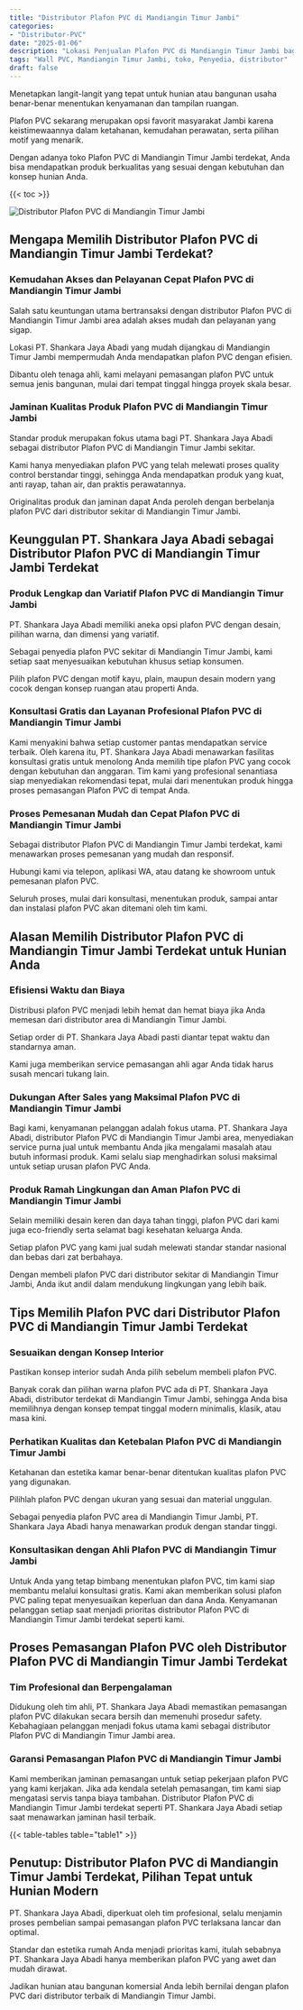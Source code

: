 ```yaml
---
title: "Distributor Plafon PVC di Mandiangin Timur Jambi"
categories: 
- "Distributor-PVC"
date: "2025-01-06"
description: "Lokasi Penjualan Plafon PVC di Mandiangin Timur Jambi bagi hunian, kantor, dan gerai. Panel terbaik, beragam motif, pilihan warna menarik, dengan layanan pemasangan dikerjakan oleh teknisi profesional serta jaminan resmi!|Layanan penjualan Plafon PVC di Mandiangin Timur Jambi bagi kebutuhan rumah, office, maupun ritel, dengan panel berkualitas dan penempatan oleh tim ahli dan kepastian resmi.|Alternatif Plafon PVC di Mandiangin Timur Jambi yang andal bagi tempat tinggal, office, serta gerai, dengan produk unggulan dan pemasangan oleh tim ahli dan garansi resmi.|Penjualan Plafon PVC di Mandiangin Timur Jambi untuk tempat tinggal, perkantoran, dan gerai, dengan material unggulan dan pemasangan oleh teknisi profesional, disertai dengan jaminan resmi.}"
tags: "Wall PVC, Mandiangin Timur Jambi, toko, Penyedia, distributor"
draft: false
---
```


Menetapkan langit-langit yang tepat untuk hunian atau bangunan usaha benar-benar menentukan kenyamanan dan tampilan ruangan.

Plafon PVC sekarang merupakan opsi favorit masyarakat Jambi karena keistimewaannya dalam ketahanan, kemudahan perawatan, serta pilihan motif yang menarik.

Dengan adanya toko Plafon PVC di Mandiangin Timur Jambi terdekat, Anda bisa mendapatkan produk berkualitas yang sesuai dengan kebutuhan dan konsep hunian Anda.

{{< toc >}}

![Distributor Plafon PVC di Mandiangin Timur Jambi](/images/Distributor-PVC/Distributor-Plafon-PVC-di-Mandiangin-Timur-Jambi.png)


## Mengapa Memilih Distributor Plafon PVC di Mandiangin Timur Jambi Terdekat?

### Kemudahan Akses dan Pelayanan Cepat Plafon PVC di Mandiangin Timur Jambi

Salah satu keuntungan utama bertransaksi dengan distributor Plafon PVC di Mandiangin Timur Jambi area adalah akses mudah dan pelayanan yang sigap.

Lokasi PT. Shankara Jaya Abadi yang mudah dijangkau di Mandiangin Timur Jambi mempermudah Anda mendapatkan plafon PVC dengan efisien.

Dibantu oleh tenaga ahli, kami melayani pemasangan plafon PVC untuk semua jenis bangunan, mulai dari tempat tinggal hingga proyek skala besar.

### Jaminan Kualitas Produk Plafon PVC di Mandiangin Timur Jambi

Standar produk merupakan fokus utama bagi PT. Shankara Jaya Abadi sebagai distributor Plafon PVC di Mandiangin Timur Jambi sekitar.

Kami hanya menyediakan plafon PVC yang telah melewati proses quality control berstandar tinggi, sehingga Anda mendapatkan produk yang kuat, anti rayap, tahan air, dan praktis perawatannya.

Originalitas produk dan jaminan dapat Anda peroleh dengan berbelanja plafon PVC dari distributor sekitar di Mandiangin Timur Jambi.

## Keunggulan PT. Shankara Jaya Abadi sebagai Distributor Plafon PVC di Mandiangin Timur Jambi Terdekat

### Produk Lengkap dan Variatif Plafon PVC di Mandiangin Timur Jambi

PT. Shankara Jaya Abadi memiliki aneka opsi plafon PVC dengan desain, pilihan warna, dan dimensi yang variatif.

Sebagai penyedia plafon PVC sekitar di Mandiangin Timur Jambi, kami setiap saat menyesuaikan kebutuhan khusus setiap konsumen.

Pilih plafon PVC dengan motif kayu, plain, maupun desain modern yang cocok dengan konsep ruangan atau properti Anda.

### Konsultasi Gratis dan Layanan Profesional Plafon PVC di Mandiangin Timur Jambi

Kami menyakini bahwa setiap customer pantas mendapatkan service terbaik. Oleh karena itu, PT. Shankara Jaya Abadi menawarkan fasilitas konsultasi gratis untuk menolong Anda memilih tipe plafon PVC yang cocok dengan kebutuhan dan anggaran. Tim kami yang profesional senantiasa siap menyediakan rekomendasi tepat, mulai dari menentukan produk hingga proses pemasangan Plafon PVC di tempat Anda.

### Proses Pemesanan Mudah dan Cepat Plafon PVC di Mandiangin Timur Jambi

Sebagai distributor Plafon PVC di Mandiangin Timur Jambi terdekat, kami menawarkan proses pemesanan yang mudah dan responsif.

Hubungi kami via telepon, aplikasi WA, atau datang ke showroom untuk pemesanan plafon PVC.

Seluruh proses, mulai dari konsultasi, menentukan produk, sampai antar dan instalasi plafon PVC akan ditemani oleh tim kami.

## Alasan Memilih Distributor Plafon PVC di Mandiangin Timur Jambi Terdekat untuk Hunian Anda

### Efisiensi Waktu dan Biaya

Distribusi plafon PVC menjadi lebih hemat dan hemat biaya jika Anda memesan dari distributor area di Mandiangin Timur Jambi.

Setiap order di PT. Shankara Jaya Abadi pasti diantar tepat waktu dan standarnya aman.

Kami juga memberikan service pemasangan ahli agar Anda tidak harus susah mencari tukang lain.

### Dukungan After Sales yang Maksimal Plafon PVC di Mandiangin Timur Jambi

Bagi kami, kenyamanan pelanggan adalah fokus utama. PT. Shankara Jaya Abadi, distributor Plafon PVC di Mandiangin Timur Jambi area, menyediakan service purna jual untuk membantu Anda jika mengalami masalah atau butuh informasi produk. Kami selalu siap menghadirkan solusi maksimal untuk setiap urusan plafon PVC Anda.

### Produk Ramah Lingkungan dan Aman Plafon PVC di Mandiangin Timur Jambi

Selain memiliki desain keren dan daya tahan tinggi, plafon PVC dari kami juga eco-friendly serta selamat bagi kesehatan keluarga Anda.

Setiap plafon PVC yang kami jual sudah melewati standar standar nasional dan bebas dari zat berbahaya.

Dengan membeli plafon PVC dari distributor sekitar di Mandiangin Timur Jambi, Anda ikut andil dalam mendukung lingkungan yang lebih baik.

## Tips Memilih Plafon PVC dari Distributor Plafon PVC di Mandiangin Timur Jambi Terdekat

### Sesuaikan dengan Konsep Interior

Pastikan konsep interior sudah Anda pilih sebelum membeli plafon PVC.

Banyak corak dan pilihan warna plafon PVC ada di PT. Shankara Jaya Abadi, distributor terdekat di Mandiangin Timur Jambi, sehingga Anda bisa memilihnya dengan konsep tempat tinggal modern minimalis, klasik, atau masa kini.

### Perhatikan Kualitas dan Ketebalan Plafon PVC di Mandiangin Timur Jambi

Ketahanan dan estetika kamar benar-benar ditentukan kualitas plafon PVC yang digunakan.

Pilihlah plafon PVC dengan ukuran yang sesuai dan material unggulan.

Sebagai penyedia plafon PVC area di Mandiangin Timur Jambi, PT. Shankara Jaya Abadi hanya menawarkan produk dengan standar tinggi.

### Konsultasikan dengan Ahli Plafon PVC di Mandiangin Timur Jambi

Untuk Anda yang tetap bimbang menentukan plafon PVC, tim kami siap membantu melalui konsultasi gratis. Kami akan memberikan solusi plafon PVC paling tepat menyesuaikan keperluan dan dana Anda. Kenyamanan pelanggan setiap saat menjadi prioritas distributor Plafon PVC di Mandiangin Timur Jambi terdekat seperti kami.

## Proses Pemasangan Plafon PVC oleh Distributor Plafon PVC di Mandiangin Timur Jambi Terdekat

### Tim Profesional dan Berpengalaman

Didukung oleh tim ahli, PT. Shankara Jaya Abadi memastikan pemasangan plafon PVC dilakukan secara bersih dan memenuhi prosedur safety. Kebahagiaan pelanggan menjadi fokus utama kami sebagai distributor Plafon PVC di Mandiangin Timur Jambi area.

### Garansi Pemasangan Plafon PVC di Mandiangin Timur Jambi

Kami memberikan jaminan pemasangan untuk setiap pekerjaan plafon PVC yang kami kerjakan. Jika ada kendala setelah pemasangan, tim kami siap mengatasi servis tanpa biaya tambahan. Distributor Plafon PVC di Mandiangin Timur Jambi terdekat seperti PT. Shankara Jaya Abadi setiap saat menawarkan jaminan hasil terbaik.

{{< table-tables table="table1" >}}

## Penutup: Distributor Plafon PVC di Mandiangin Timur Jambi Terdekat, Pilihan Tepat untuk Hunian Modern

PT. Shankara Jaya Abadi, diperkuat oleh tim profesional, selalu menjamin proses pembelian sampai pemasangan plafon PVC terlaksana lancar dan optimal.

Standar dan estetika rumah Anda menjadi prioritas kami, itulah sebabnya PT. Shankara Jaya Abadi hanya memberikan plafon PVC yang awet dan mudah dirawat.

Jadikan hunian atau bangunan komersial Anda lebih bernilai dengan plafon PVC dari distributor terbaik di Mandiangin Timur Jambi.
